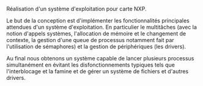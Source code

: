 Réalisation d'un système d'exploitation pour carte NXP.

Le but de la conception est d'implémenter les fonctionnalités principales attendues d'un système d'exploitation. En particulier le multitâches (avec la notion d'appels systèmes, l'allocation de mémoire et le changement de contexte, la gestion d'une queue de processus notamment fait par l'utilisation de sémaphores) et la gestion de périphériques (les drivers).

Au final nous obtenons un système capable de lancer plusieurs processus simultanément en évitant les disfonctionnements typiques tels que l'interblocage et la famine et de gérer un système de fichiers et d'autres drivers.

